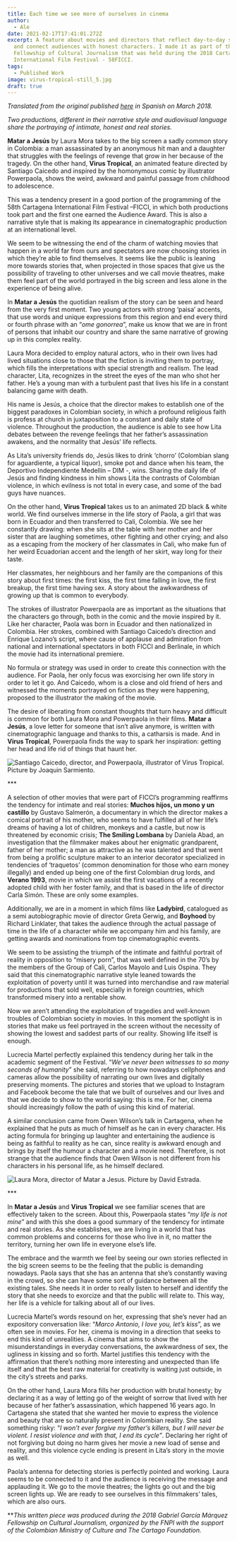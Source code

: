 ```yaml
---
title: Each time we see more of ourselves in cinema
author:
  - Ale
date: 2021-02-17T17:41:01.272Z
excerpt: A feature about movies and directors that reflect day-to-day struggles
  and connect audiences with honest characters. I made it as part of the Gabo
  Fellowship of Cultural Journalism that was held during the 2018 Cartagena
  International Film Festival - 58FICCI.
tags:
  - Published Work
image: virus-tropical-still_5.jpg
draft: true
---
```

*Translated from the original published [here](https://www.elespectador.com/noticias/cultura/cada-vez-nos-vemos-mas-en-el-cine/) in Spanish on March 2018.* 

*Two productions, different in their narrative style and audiovisual language share the portraying of intimate, honest and real stories.*

**Matar a Jesús** by Laura Mora takes to the big screen a sadly common story in Colombia: a man assassinated by an anonymous hit man and a daughter that struggles with the feelings of revenge that grow in her because of the tragedy. On the other hand, **Virus Tropical**, an animated feature directed by Santiago Caicedo and inspired by the homonymous comic by illustrator Powerpaola, shows the weird, awkward and painful passage from childhood to adolescence.

This was a tendency present in a good portion of the programming of the 58th Cartagena International Film Festival –FICCI, in which both productions took part and the first one earned the Audience Award. This is also a narrative style that is making its appearance in cinematographic production at an international level.

We seem to be witnessing the end of the charm of watching movies that happen in a world far from ours and spectators are now choosing stories in which they’re able to find themselves. It seems like the public is leaning more towards stories that, when projected in those spaces that give us the possibility of traveling to other universes and we call movie theatres, make them feel part of the world portrayed in the big screen and less alone in the experience of being alive.

In **Matar a Jesús** the quotidian realism of the story can be seen and heard from the very first moment. Two young actors with strong ‘paisa’ accents, that use words and unique expressions from this region and end every third or fourth phrase with an “*ome gonorrea*”, make us know that we are in front of persons that inhabit our country and share the same narrative of growing up in this complex reality.

Laura Mora decided to employ natural actors, who in their own lives had lived situations close to those that the fiction is inviting them to portray, which fills the interpretations with special strength and realism. The lead character, Lita, recognizes in the street the eyes of the man who shot her father. He’s a young man with a turbulent past that lives his life in a constant balancing game with death.

His name is Jesús, a choice that the director makes to establish one of the biggest paradoxes in Colombian society, in which a profound religious faith is profess at church in juxtaposition to a constant and daily state of violence. Throughout the production, the audience is able to see how Lita debates between the revenge feelings that her father’s assassination awakens, and the normality that Jesús’ life reflects.

As Lita’s university friends do, Jesús likes to drink ‘chorro’ (Colombian slang for aguardiente, a typical liquor), smoke pot and dance when his team, the Deportivo Independiente Medellín – DIM -, wins. Sharing the daily life of Jesús and finding kindness in him shows Lita the contrasts of Colombian violence, in which evilness is not total in every case, and some of the bad guys have nuances.

On the other hand, **Virus Tropical** takes us to an animated 2D black & white world. We find ourselves immerse in the life story of Paola, a girl that was born in Ecuador and then transferred to Cali, Colombia. We see her constantly drawing: when she sits at the table with her mother and her sister that are laughing sometimes, other fighting and other crying; and also as a escaping from the mockery of her classmates in Cali, who make fun of her weird Ecuadorian accent and the length of her skirt, way long for their taste.

Her classmates, her neighbours and her family are the companions of this story about first times: the first kiss, the first time falling in love, the first breakup, the first time having sex. A story about the awkwardness of growing up that is common to everybody.

The strokes of illustrator Powerpaola are as important as the situations that the characters go through, both in the comic and the movie inspired by it. Like her character, Paola was born in Ecuador and then nationalized in Colombia. Her strokes, combined with Santiago Caicedo’s direction and Enrique Lozano’s script, where cause of applause and admiration from national and international spectators in both FICCI and Berlinale, in which the movie had its international premiere.

No formula or strategy was used in order to create this connection with the audience. For Paola, her only focus was exorcising her own life story in order to let it go. And Caicedo, whom is a close and old friend of hers and witnessed the moments portrayed on fiction as they were happening, proposed to the illustrator the making of the movie.

The desire of liberating from constant thoughts that turn heavy and difficult is common for both Laura Mora and Powerpaola in their films. **Matar a Jesús**, a love letter for someone that isn’t alive anymore, is written with cinematographic language and thanks to this, a catharsis is made. And in **Virus Tropical**, Powerpaola finds the way to spark her inspiration: getting her head and life rid of things that haunt her.

![Santiago Caicedo, director, and Powerpaola, illustrator of Virus Tropical. Picture by Joaquin Sarmiento. ](003virustropical_joaquinsarmient003.jpg)

\*\**

A selection of other movies that were part of FICCI’s programming reaffirms the tendency for intimate and real stories: **Muchos hijos, un mono y un castillo** by Gustavo Salmerón, a documentary in which the director makes a comical portrait of his mother, who seems to have fulfilled all of her life’s dreams of having a lot of children, monkeys and a castle, but now is threatened by economic crisis; **The Smiling Lombana** by Daniela Abad, an investigation that the filmmaker makes about her enigmatic grandparent, father of her mother; a man as attractive as he was talented and that went from being a prolific sculpture maker to an interior decorator specialized in tendencies of ‘traquetos’ (common denomination for those who earn money illegally) and ended up being one of the first Colombian drug lords, and **Verano 1993**, movie in which we assist the first vacations of a recently adopted child with her foster family, and that is based in the life of director Carla Simón. These are only some examples.

Additionally, we are in a moment in which films like **Ladybird**, catalogued as a semi autobiographic movie of director Greta Gerwig, and **Boyhood** by Richard Linklater, that takes the audience through the actual passage of time in the life of a character while we accompany him and his family, are getting awards and nominations from top cinematographic events.

We seem to be assisting the triumph of the intimate and faithful portrait of reality in opposition to “misery porn”, that was well defined in the 70’s by the members of the Group of Cali, Carlos Mayolo and Luis Ospina. They said that this cinematographic narrative style leaned towards the exploitation of poverty until it was turned into merchandise and raw material for productions that sold well, especially in foreign countries, which transformed misery into a rentable show.

Now we aren’t attending the exploitation of tragedies and well-known troubles of Colombian society in movies. In this moment the spotlight is in stories that make us feel portrayed in the screen without the necessity of showing the lowest and saddest parts of our reality. Showing life itself is enough.

Lucrecia Martel perfectly explained this tendency during her talk in the academic segment of the Festival. “*We’ve never been witnesses to so many seconds of humanity*” she said, referring to how nowadays cellphones and cameras allow the possibility of narrating our own lives and digitally preserving moments. The pictures and stories that we upload to Instagram and Facebook become the tale that we built of ourselves and our lives and that we decide to show to the world saying: this is me. For her, cinema should increasingly follow the path of using this kind of material.

A similar conclusion came from Owen Wilson’s talk in Cartagena, when he explained that he puts as much of himself as he can in every character. His acting formula for bringing up laughter and entertaining the audience is being as faithful to reality as he can, since reality is awkward enough and brings by itself the humour a character and a movie need. Therefore, is not strange that the audience finds that Owen Wilson is not different from his characters in his personal life, as he himself declared.

![Laura Mora, director of Matar a Jesus. Picture by David Estrada. ](149matar-a-jesus_jdavid-estrada.jpg)

\*\**

In **Matar a Jesús** and **Virus Tropical** we see familiar scenes that are effectively taken to the screen. About this, Powerpaola states “*my life is not mine*” and with this she does a good summary of the tendency for intimate and real stories. As she establishes, we are living in a world that has common problems and concerns for those who live in it, no matter the territory, turning her own life in everyone else’s life.

The embrace and the warmth we feel by seeing our own stories reflected in the big screen seems to be the feeling that the public is demanding nowadays. Paola says that she has an antenna that she’s constantly waving in the crowd, so she can have some sort of guidance between all the existing tales. She needs it in order to really listen to herself and identify the story that she needs to exorcize and that the public will relate to. This way, her life is a vehicle for talking about all of our lives.

Lucrecia Martel’s words resound on her, expressing that she’s never had an expository conversation like: “*Marco Antonio, I love you, let’s kiss*”, as we often see in movies. For her, cinema is moving in a direction that seeks to end this kind of unrealities. A cinema that aims to show the misunderstandings in everyday conversations, the awkwardness of sex, the ugliness in kissing and so forth. Martel justifies this tendency with the affirmation that there’s nothing more interesting and unexpected than life itself and that the best raw material for creativity is waiting just outside, in the city’s streets and parks.

On the other hand, Laura Mora fills her production with brutal honesty; by declaring it as a way of letting go of the weight of sorrow that lived with her because of her father’s assassination, which happened 16 years ago. In Cartagena she stated that she wanted her movie to express the violence and beauty that are so naturally present in Colombian reality. She said something risky: “*I won’t ever forgive my father’s killers, but I will never be violent. I resist violence and with that, I end its cycle”*. Declaring her right of not forgiving but doing no harm gives her movie a new load of sense and reality, and this violence cycle ending is present in Lita’s story in the movie as well.

Paola’s antenna for detecting stories is perfectly pointed and working. Laura seems to be connected to it and the audience is receiving the message and applauding it. We go to the movie theatres; the lights go out and the big screen lights up. We are ready to see ourselves in this filmmakers’ tales, which are also ours.

\*\**This written piece was produced during the 2018 Gabriel García Márquez Fellowship on Cultural Journalism, organized by the FNPI with the support of the Colombian Ministry of Culture and The Cartago Foundation.*